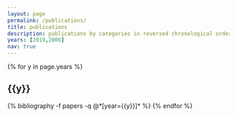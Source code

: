 ```yaml
---
layout: page
permalink: /publications/
title: publications
description: publications by categories in reversed chronological order. generated by jekyll-scholar.
years: [2019,2006]
nav: true
---
```


<div class="publications">

{% for y in page.years %}
  <h2 class="year">{{y}}</h2>
  {% bibliography -f papers -q @*[year={{y}}]* %}
{% endfor %}

</div>
